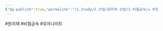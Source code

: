 ```yaml
---
{"dg-publish":true,"permalink":"/1.Study/2.산업/원자재 산업/1.비철금속/★ 비철금속 & 귀금속/INFO_비철금속/모자나이트/","created":"2024-11-20T21:02:28.599+09:00","updated":"2025-06-26T12:42:46.361+09:00"}
---
```


#원자재 #비철금속 #모자나이트 


